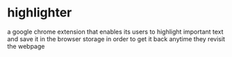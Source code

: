 # highlighter
a google chrome extension that enables its users to highlight important text and save it in the browser storage in order to  get it back anytime
they revisit the webpage


